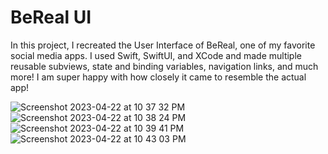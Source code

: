 # BeReal UI 

In this project, I recreated the User Interface of BeReal, one of my favorite social media apps. I used Swift, SwiftUI, and XCode and made multiple reusable subviews, state and binding variables, navigation links, and much more! I am super happy with how closely it came to resemble the actual app!

![Screenshot 2023-04-22 at 10 37 32 PM](https://user-images.githubusercontent.com/89227952/233816510-76f554bb-d9b1-48a5-a862-d7d830d4aa02.png)
![Screenshot 2023-04-22 at 10 38 24 PM](https://user-images.githubusercontent.com/89227952/233816540-660a3515-3204-47bc-ae12-9dc32e00dbb8.png)
![Screenshot 2023-04-22 at 10 39 41 PM](https://user-images.githubusercontent.com/89227952/233816584-d495f903-04e2-46a9-8683-a1d0e33851f5.png)
![Screenshot 2023-04-22 at 10 43 03 PM](https://user-images.githubusercontent.com/89227952/233816704-b2cb76e2-5301-456b-a47d-c2af16927186.png)
